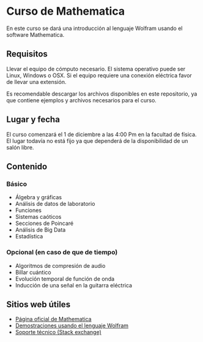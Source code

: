# Curso de Mathematica
En este curso se dará una introducción al lenguaje Wolfram usando el software Mathematica.

## Requisitos
Llevar el equipo de cómputo necesario. El sistema operativo puede ser Linux, Windows o OSX. Si el equipo requiere una conexión eléctrica favor de llevar una extensión.

Es recomendable descargar los archivos disponibles en este repositorio, ya que contiene ejemplos y archivos necesarios para el curso.

## Lugar y fecha
El curso comenzará el 1 de diciembre a las 4:00 Pm en la facultad de física. El lugar todavía no está fijo ya que dependerá de la disponibilidad de un salón libre.

## Contenido
### Básico
* Álgebra y gráficas
* Análisis de datos de laboratorio
* Funciones
* Sistemas caóticos
* Secciones de Poincaré
* Análisis de Big Data
* Estadística

### Opcional (en caso de que de tiempo)
* Algoritmos de compresión de audio
* Billar cuántico
* Evolución temporal de función de onda
* Inducción de una señal en la guitarra eléctrica

## Sitios web útiles
* [Página oficial de Mathematica](https://www.wolfram.com/mathematica/)
* [Demostraciones usando el lenguaje Wolfram](http://demonstrations.wolfram.com/)
* [Soporte técnico (Stack exchange)](http://mathematica.stackexchange.com/)